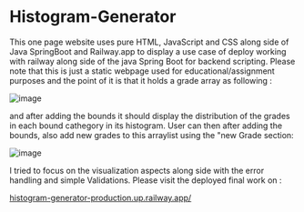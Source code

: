 # Histogram-Generator
This one page website uses pure HTML, JavaScript and CSS along side of Java SpringBoot and  Railway.app to display a use case of deploy working with railway along side of the java Spring Boot for backend scripting. Please note that this is just a static webpage used for educational/assignment purposes and the point of it is that it holds a grade array as following :

![image](https://github.com/peyz21/Histogram-Generator/assets/64120482/4375a221-a340-4922-96e9-8e43f51e80f9)

and after adding the bounds it should display the distribution of the grades in each bound cathegory in its histogram. User can then after adding the bounds, also add new grades to this arraylist using the "new Grade section:

![image](https://github.com/peyz21/Histogram-Generator/assets/64120482/37909947-38a5-446f-bcf8-af36c382aa0b)


I tried to focus on the visualization aspects along side with the error handling and simple Validations.
Please visit the deployed final work on :

[histogram-generator-production.up.railway.app/](https://histogram-generator-production.up.railway.app/html/histogram.html)
